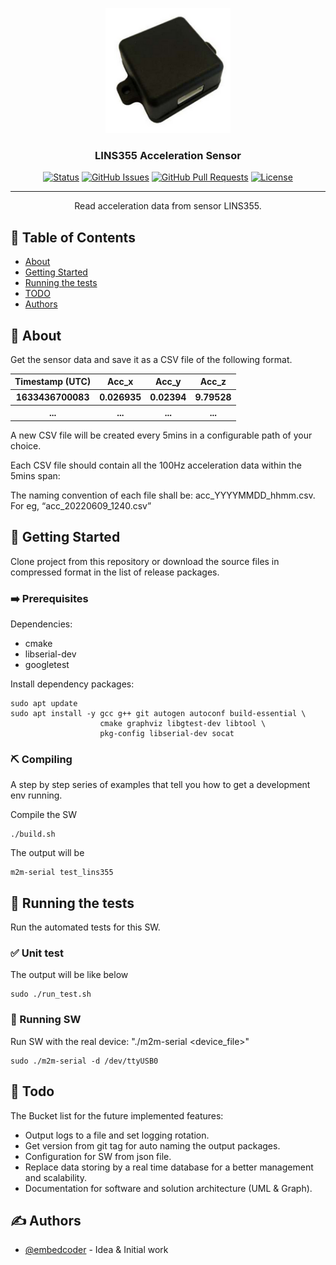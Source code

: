 <p align="center">
  <a href="" rel="noopener">
 <img width=200px height=200px src="./lins355.png" alt="Project logo"></a>
</p>

<h3 align="center">LINS355 Acceleration Sensor</h3>

<div align="center">

[![Status](https://img.shields.io/badge/status-active-success.svg)]()
[![GitHub Issues](https://img.shields.io/github/issues/embed-coder/LINS355-accelerator?style=plastic)](https://github.com/embed-coder/LINS355-accelerator/issues)
[![GitHub Pull Requests](https://img.shields.io/github/issues-pr/embed-coder/LINS355-accelerator)](https://github.com/kylelobo/The-Documentation-Compendium/pulls)
[![License](https://img.shields.io/badge/license-MIT-blue.svg)](/LICENSE)

</div>

---

<p align="center"> Read acceleration data from sensor LINS355.
    <br> 
</p>

## 📝 Table of Contents

- [About](#about)
- [Getting Started](#getting_started)
- [Running the tests](#tests)
- [TODO](#todo)
- [Authors](#authors)

## 🧐 About <a name = "about"></a>

Get the sensor data and save it as a CSV file of the following format.

<table>
  <tr>
    <th>Timestamp (UTC)</th>
    <th>Acc_x</th>
    <th>Acc_y</th>
    <th>Acc_z</th>
  </tr>
  <tr>
    <th>1633436700083</th>
    <th>0.026935</th>
    <th>0.02394</th>
    <th>9.79528</th>
  </tr>
  <tr>
    <th>...</th>
    <th>...</th>
    <th>...</th>
    <th>...</th>
  </tr>
</table>

A new CSV file will be created every 5mins in a configurable path of your choice.

Each CSV file should contain all the 100Hz acceleration data within the 5mins span:

The naming convention of each file shall be:
acc_YYYYMMDD_hhmm.csv. For eg, “acc_20220609_1240.csv”

## 🏁 Getting Started <a name = "getting_started"></a>

Clone project from this repository or download the source files in compressed format in the list of release packages.

### ➡️ Prerequisites

Dependencies:

- cmake
- libserial-dev
- googletest

Install dependency packages:

```
sudo apt update
sudo apt install -y gcc g++ git autogen autoconf build-essential \
                    cmake graphviz libgtest-dev libtool \
                    pkg-config libserial-dev socat
```

### ⛏️ Compiling

A step by step series of examples that tell you how to get a development env running.

Compile the SW

```
./build.sh
```

The output will be

```
m2m-serial test_lins355
```

## 🔧 Running the tests <a name = "tests"></a>

Run the automated tests for this SW.

### ✅ Unit test

The output will be like below

```
sudo ./run_test.sh

```

### 🚀 Running SW

Run SW with the real device: "./m2m-serial <device_file>"

```
sudo ./m2m-serial -d /dev/ttyUSB0
```

## 📝 Todo <a name="todo"></a>

The Bucket list for the future implemented features:

- Output logs to a file and set logging rotation.
- Get version from git tag for auto naming the output packages.
- Configuration for SW from json file.
- Replace data storing by a real time database for a better management and scalability.
- Documentation for software and solution architecture (UML & Graph).

## ✍️ Authors <a name = "authors"></a>

- [@embedcoder](https://github.com/embed-coder) - Idea & Initial work
